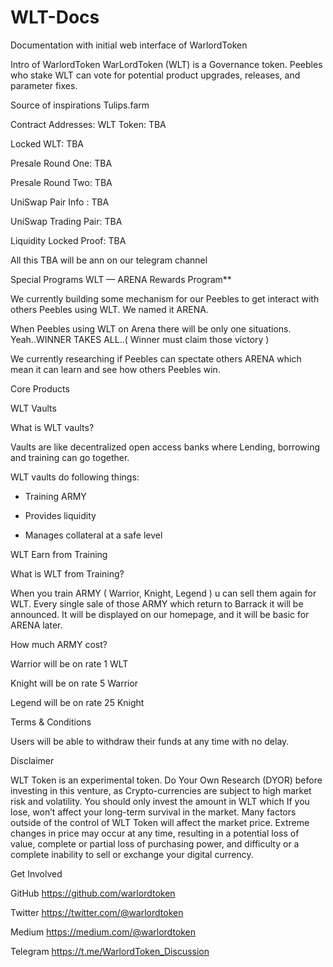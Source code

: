 # WLT-Docs
Documentation with initial web interface of WarlordToken 

Intro of WarlordToken
WarLordToken (WLT) is a Governance token. Peebles who stake WLT can vote for potential product upgrades, releases, and parameter fixes.

Source of inspirations 
Tulips.farm

Contract Addresses:
WLT Token: TBA

Locked WLT: TBA

Presale Round One: TBA

Presale Round Two: TBA

UniSwap Pair Info : TBA

UniSwap Trading Pair: TBA

Liquidity Locked Proof: TBA

All this TBA will be ann on our telegram channel

Special Programs
WLT — ARENA Rewards Program**

We currently building some mechanism for our Peebles to get interact with others Peebles using WLT. We named it ARENA.

When Peebles using WLT on Arena there will be only one situations. Yeah..WINNER TAKES ALL..( Winner must claim those victory )

We currently researching if Peebles can spectate others ARENA which mean it can learn and see how others Peebles win.



Core Products

WLT Vaults

What is WLT vaults?

Vaults are like decentralized open access banks where Lending, borrowing and training can go together.

WLT vaults do following things:

- Training ARMY

- Provides liquidity

- Manages collateral at a safe level


WLT Earn from Training

What is WLT from Training?

When you train ARMY ( Warrior, Knight, Legend ) u can sell them again for WLT. Every single sale of those ARMY which return to Barrack it will be announced.
It will be displayed on our homepage, and it will be basic for ARENA later.


How much ARMY cost?

Warrior will be on rate 1 WLT

Knight will be on rate 5 Warrior

Legend will be on rate 25 Knight


Terms & Conditions

Users will be able to withdraw their funds at any time with no delay.

Disclaimer

WLT Token is an experimental token. Do Your Own Research (DYOR) before investing in this venture, as Crypto-currencies are subject to high market risk and volatility. You should only invest the amount in WLT which If you lose, won’t affect your long-term survival in the market. Many factors outside of the control of WLT Token will affect the market price. Extreme changes in price may occur at any time, resulting in a potential loss of value, complete or partial loss of purchasing power, and difficulty or a complete inability to sell or exchange your digital currency.

Get Involved

GitHub https://github.com/warlordtoken

Twitter https://twitter.com/@warlordtoken

Medium https://medium.com/@warlordtoken

Telegram https://t.me/WarlordToken_Discussion
